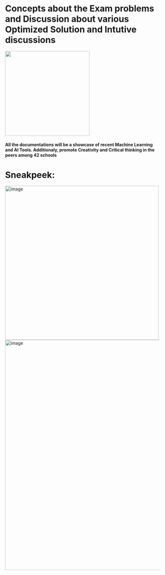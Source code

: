 # Concepts about the Exam problems and Discussion about various Optimized Solution and Intutive discussions
<div align=“center”> <img src="https://user-images.githubusercontent.com/66947064/214869421-519e165c-2f62-4f0b-abdc-ddb0a22e42b2.png" width="275" height="275"> </div>




####  All the documentations will be a showcase of recent Machine Learning and AI Tools. Additionaly, promote Creativity and Critical thinking in the peers among 42 schools


# Sneakpeek:

<img width="500" alt="image" src="https://user-images.githubusercontent.com/66947064/220529391-d00ce7d2-251a-479e-9277-bc5d20a64eec.png">

<img width="747" alt="image" src="https://user-images.githubusercontent.com/66947064/220529513-cc7fb047-5448-4746-abb9-7dcbbd135949.png">



